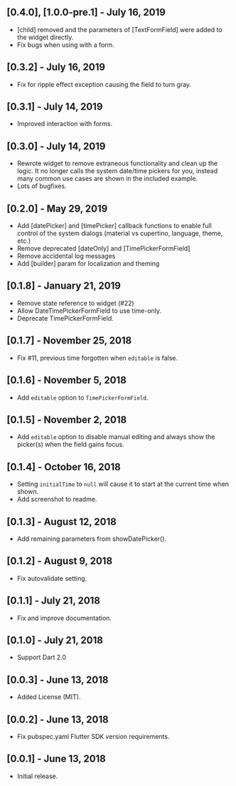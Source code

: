 ## [0.4.0], [1.0.0-pre.1] - July 16, 2019

- [child] removed and the parameters of [TextFormField] were added to the widget directly.
- Fix bugs when using with a form.

## [0.3.2] - July 16, 2019

- Fix for ripple effect exception causing the field to turn gray.

## [0.3.1] - July 14, 2019

* Improved interaction with forms.

## [0.3.0] - July 14, 2019

* Rewrote widget to remove extraneous functionality and clean up the logic. It no
longer calls the system date/time pickers for you, instead many common use cases
are shown in the included example.
* Lots of bugfixes.

## [0.2.0] - May 29, 2019

* Add [datePicker] and [timePicker] callback functions to enable full control of the system dialogs (material vs cupertino, language, theme, etc.)
* Remove deprecated [dateOnly] and [TimePickerFormField]
* Remove accidental log messages
* Add [builder] param for localization and theming

## [0.1.8] - January 21, 2019

* Remove state reference to widget (#22)
* Allow DateTimePickerFormField to use time-only.
* Deprecate TimePickerFormField.

## [0.1.7] - November 25, 2018

* Fix #11, previous time forgotten when `editable` is false.

## [0.1.6] - November 5, 2018

* Add `editable` option to `TimePickerFormField`.

## [0.1.5] - November 2, 2018

* Add `editable` option to disable manual editing and always show the picker(s) when the field gains focus.

## [0.1.4] - October 16, 2018

* Setting `initialTime` to `null` will cause it to start at the current time when shown.
* Add screenshot to readme.

## [0.1.3] - August 12, 2018

* Add remaining parameters from showDatePicker().

## [0.1.2] - August 9, 2018

* Fix autovalidate setting.

## [0.1.1] - July 21, 2018

* Fix and improve documentation.

## [0.1.0] - July 21, 2018

* Support Dart 2.0

## [0.0.3] - June 13, 2018

* Added License (MIT).

## [0.0.2] - June 13, 2018

* Fix pubspec.yaml Flutter SDK version requirements.

## [0.0.1] - June 13, 2018

* Initial release.
